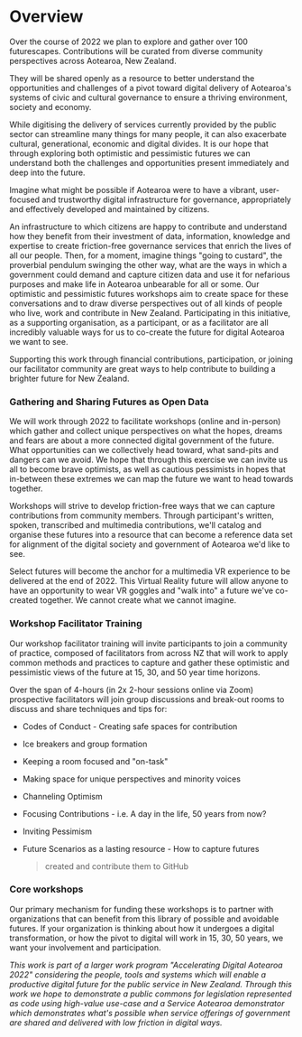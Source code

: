 
# Overview

Over the course of 2022 we plan to explore and gather over 100
futurescapes. Contributions will be curated from diverse community
perspectives across Aotearoa, New Zealand.

They will be shared openly as a resource to better understand the
opportunities and challenges of a pivot toward digital delivery of
Aotearoa's systems of civic and cultural governance to ensure a thriving
environment, society and economy.

While digitising the delivery of services currently provided by the
public sector can streamline many things for many people, it can also
exacerbate cultural, generational, economic and digital divides. It is
our hope that through exploring both optimistic and pessimistic futures
we can understand both the challenges and opportunities present
immediately and deep into the future.

Imagine what might be possible if Aotearoa were to have a vibrant,
user-focused and trustworthy digital infrastructure for governance,
appropriately and effectively developed and maintained by citizens.

An infrastructure to which citizens are happy to contribute and
understand how they benefit from their investment of data, information,
knowledge and expertise to create friction-free governance services that
enrich the lives of all our people. Then, for a moment, imagine things
"going to custard", the proverbial pendulum swinging the other way, what
are the ways in which a government could demand and capture citizen data
and use it for nefarious purposes and make life in Aotearoa unbearable
for all or some. Our optimistic and pessimistic futures workshops aim to
create space for these conversations and to draw diverse perspectives
out of all kinds of people who live, work and contribute in New Zealand.
Participating in this initiative, as a supporting organisation, as a
participant, or as a facilitator are all incredibly valuable ways for us
to co-create the future for digital Aotearoa we want to see.

Supporting this work through financial contributions, participation, or
joining our facilitator community are great ways to help contribute to
building a brighter future for New Zealand.


### Gathering and Sharing Futures as Open Data

We will work through 2022 to facilitate workshops (online and in-person)
which gather and collect unique perspectives on what the hopes, dreams
and fears are about a more connected digital government of the future.
What opportunities can we collectively head toward, what sand-pits and
dangers can we avoid. We hope that through this exercise we can invite
us all to become brave optimists, as well as cautious pessimists in
hopes that in-between these extremes we can map the future we want to
head towards together.

Workshops will strive to develop friction-free ways that we can capture
contributions from community members. Through participant's written,
spoken, transcribed and multimedia contributions, we'll catalog and
organise these futures into a resource that can become a reference data
set for alignment of the digital society and government of Aotearoa we'd
like to see.

Select futures will become the anchor for a multimedia VR experience to
be delivered at the end of 2022. This Virtual Reality future will allow
anyone to have an opportunity to wear VR goggles and "walk into" a
future we've co-created together. We cannot create what we cannot
imagine.


### Workshop Facilitator Training

Our workshop facilitator training will invite participants to join a
community of practice, composed of facilitators from across NZ that will
work to apply common methods and practices to capture and gather these
optimistic and pessimistic views of the future at 15, 30, and 50 year
time horizons.

Over the span of 4-hours (in 2x 2-hour sessions online via Zoom)
prospective facilitators will join group discussions and break-out rooms
to discuss and share techniques and tips for:

-   Codes of Conduct - Creating safe spaces for contribution

-   Ice breakers and group formation

-   Keeping a room focused and "on-task"

-   Making space for unique perspectives and minority voices

-   Channeling Optimism

-   Focusing Contributions - i.e. A day in the life, 50 years from now?

-   Inviting Pessimism

-   Future Scenarios as a lasting resource - How to capture futures
    > created and contribute them to GitHub

### Core workshops 

Our primary mechanism for funding these workshops is to partner with
organizations that can benefit from this library of possible and
avoidable futures. If your organization is thinking about how it
undergoes a digital transformation, or how the pivot to digital will
work in 15, 30, 50 years, we want your involvement and participation.


*This work is part of a larger work program "Accelerating Digital
Aotearoa 2022" considering the people, tools and systems which will
enable a productive digital future for the public service in New
Zealand. Through this work we hope to demonstrate a public commons for
legislation represented as code using high-value use-case and a Service
Aotearoa demonstrator which demonstrates what\'s possible when service
offerings of government are shared and delivered with low friction in
digital ways.*
